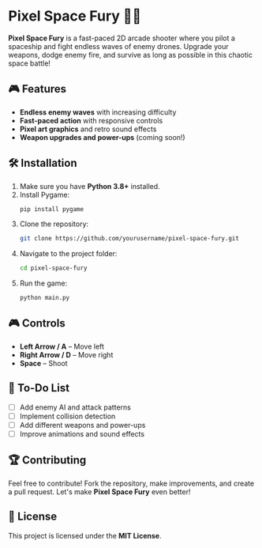 # Pixel Space Fury 🚀🔥

**Pixel Space Fury** is a fast-paced 2D arcade shooter where you pilot a spaceship and fight endless waves of enemy drones. Upgrade your weapons, dodge enemy fire, and survive as long as possible in this chaotic space battle!

## 🎮 Features
- **Endless enemy waves** with increasing difficulty
- **Fast-paced action** with responsive controls
- **Pixel art graphics** and retro sound effects
- **Weapon upgrades and power-ups** (coming soon!)

## 🛠 Installation
1. Make sure you have **Python 3.8+** installed.
2. Install Pygame:
   ```sh 
   pip install pygame
   ```  
3. Clone the repository:   
   ```sh
   git clone https://github.com/yourusername/pixel-space-fury.git
   ```
4. Navigate to the project folder:
   ```sh
   cd pixel-space-fury
   ```
5. Run the game:
   ```sh
   python main.py
   ```

## 🎮 Controls
- **Left Arrow / A** – Move left
- **Right Arrow / D** – Move right
- **Space** – Shoot

## 🚀 To-Do List
- [ ] Add enemy AI and attack patterns
- [ ] Implement collision detection
- [ ] Add different weapons and power-ups
- [ ] Improve animations and sound effects

## 🏆 Contributing
Feel free to contribute! Fork the repository, make improvements, and create a pull request. Let's make **Pixel Space Fury** even better!

## 📜 License
This project is licensed under the **MIT License**.
